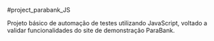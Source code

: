 #project_parabank_JS

Projeto básico de automação de testes utilizando JavaScript, voltado a validar funcionalidades do site de demonstração ParaBank.
